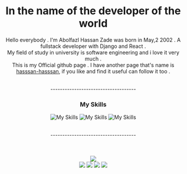 <div align='center'>
<h1> In the name of the developer of the world </h1>

Hello everybody . I'm Abolfazl Hassan Zade was born in May,2 2002 .  A fullstack developer with Django and React .<br> My field of study in university is software engineering and i love it very much .<br> This is my Official github page . I have another page that's name is <a href="http://github.com/hasssan-hasssan">hasssan-hasssan</a>, if you like and find it useful can follow it too .

<br>
------------------------------------

### My Skills
![My Skills](https://skillicons.dev/icons?i=html,css,bootstrap,tailwind,js) 
![My Skills](https://skillicons.dev/icons?i=python,cs,django,react,redux) 
![My Skills](https://skillicons.dev/icons?i=git,github,sqlite,redis,postgres) 

<br>
------------------------------------

<br>
<br>
<br>

![](https://github-profile-summary-cards.vercel.app/api/cards/profile-details?username=hassanzadeCom&theme=default) <br>
![](http://github-profile-summary-cards.vercel.app/api/cards/repos-per-language?username=hassanzadeCom&theme=default&exclude={}) 
![](http://github-profile-summary-cards.vercel.app/api/cards/most-commit-language?username=hassanzadeCom&theme=default&exclude={})
![](http://github-profile-summary-cards.vercel.app/api/cards/productive-time?username=hassanzadeCom&theme=default&utcOffset=3.30)
![](http://github-profile-summary-cards.vercel.app/api/cards/stats?username=hassanzadeCom&theme=default) <br>



</div>




